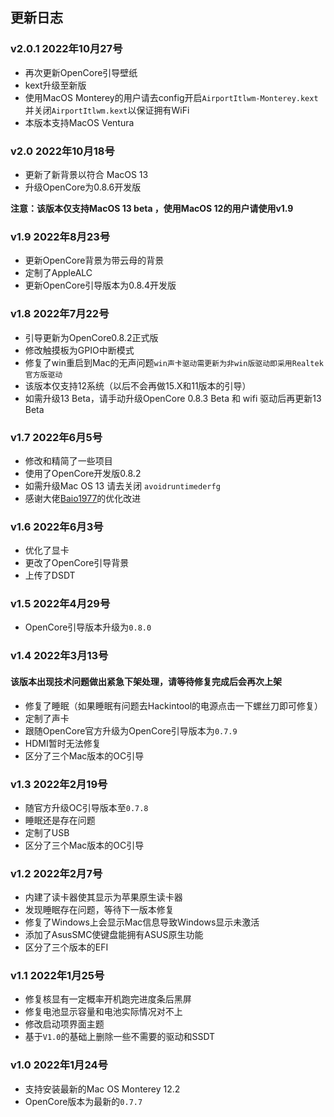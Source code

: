 ## 更新日志

### v2.0.1 2022年10月27号
- 再次更新OpenCore引导壁纸
- kext升级至新版
- 使用MacOS Monterey的用户请去config开启`AirportItlwm-Monterey.kext`并关闭`AirportItlwm.kext`以保证拥有WiFi
- 本版本支持MacOS Ventura

### v2.0 2022年10月18号
- 更新了新背景以符合 MacOS 13
- 升级OpenCore为0.8.6开发版

**注意：该版本仅支持MacOS 13 beta ，使用MacOS 12的用户请使用v1.9**

### v1.9 2022年8月23号
- 更新OpenCore背景为带云母的背景
- 定制了AppleALC
- 更新OpenCore引导版本为0.8.4开发版

### v1.8 2022年7月22号
- 引导更新为OpenCore0.8.2正式版
- 修改触摸板为GPIO中断模式
- 修复了win重启到Mac的无声问题`win声卡驱动需更新为非win版驱动即采用Realtek官方版驱动`
- 该版本仅支持12系统（以后不会再做15.X和11版本的引导）
- 如需升级13 Beta，请手动升级OpenCore 0.8.3 Beta  和 wifi 驱动后再更新13 Beta

### v1.7 2022年6月5号
- 修改和精简了一些项目
- 使用了OpenCore开发版0.8.2
- 如需升级Mac OS 13 请去关闭 `avoidruntimederfg`
- 感谢大佬[Baio1977](https://github.com/Baio1977)的优化改进

### v1.6 2022年6月3号
- 优化了显卡
- 更改了OpenCore引导背景
- 上传了DSDT

### v1.5 2022年4月29号
- OpenCore引导版本升级为`0.8.0`


### v1.4 2022年3月13号
#### 该版本出现技术问题做出紧急下架处理，请等待修复完成后会再次上架
- 修复了睡眠（如果睡眠有问题去Hackintool的电源点击一下螺丝刀即可修复）
- 定制了声卡
- 跟随OpenCore官方升级为OpenCore引导版本为`0.7.9`
- HDMI暂时无法修复
- 区分了三个Mac版本的OC引导

### v1.3 2022年2月19号
- 随官方升级OC引导版本至`0.7.8`
- 睡眠还是存在问题
- 定制了USB
- 区分了三个Mac版本的OC引导

### v1.2 2022年2月7号
- 内建了读卡器使其显示为苹果原生读卡器
- 发现睡眠存在问题，等待下一版本修复
- 修复了Windows上会显示Mac信息导致Windows显示未激活
- 添加了AsusSMC使键盘能拥有ASUS原生功能
- 区分了三个版本的EFI

### v1.1 2022年1月25号
- 修复核显有一定概率开机跑完进度条后黑屏
- 修复电池显示容量和电池实际情况对不上
- 修改启动项界面主题
- 基于`V1.0`的基础上删除一些不需要的驱动和SSDT

### v1.0 2022年1月24号
- 支持安装最新的Mac OS Monterey 12.2
- OpenCore版本为最新的`0.7.7`
